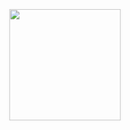 <div id="header" align="center">
  <img src="https://media.giphy.com/media/gjrYDwbjnK8x36xZIO/giphy.gif" width="200"/>
</div>
<div id="badges">
  <img src="https://komarev.com/ghpvc/?username=your-github-MarkADom&style=flat-square&color=blue" alt=""/>
</div>
